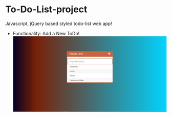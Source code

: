 # To-Do-List-project
Javascript, jQuery based styled todo-list web app!

- Functionality: Add a New ToDo!
![alt text](https://github.com/Dheeraj-1999/images/blob/master/todo1.JPG)
